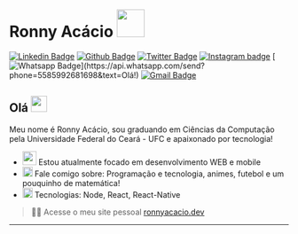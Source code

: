 # Ronny Acácio <img src="https://github.com/TheDudeThatCode/TheDudeThatCode/blob/master/Assets/Developer.gif" width="50px">

[![Linkedin Badge](https://img.shields.io/badge/-LinkedIn-blue?style=flat-square&logo=Linkedin&logoColor=white&link=https://www.linkedin.com/in/ronnyacacio/)](https://www.linkedin.com/in/ronnyacacio/)
[![Github Badge](https://img.shields.io/badge/-Github-000?style=flat-square&logo=Github&logoColor=white&link=https://github.com/ronnyacacio)](https://github.com/ronnyacacio)
[![Twitter Badge](https://img.shields.io/badge/-Twitter-1ca0f1?style=flat-square&labelColor=1ca0f1&logo=twitter&logoColor=white&link=https://twitter.com/ronnyacacio)](https://twitter.com/ronnyacacio)
[![Instagram badge](https://img.shields.io/badge/-Instagram-dc5273?style=flat-square&logo=Instagram&logoColor=white&link=https://www.instagram.com/ronnyacacio)](https://www.instagram.com/ronnyacacio)
[![Whatsapp Badge](https://img.shields.io/badge/-Whatsapp-4CA143?style=flat-square&labelColor=4CA143&logo=whatsapp&logoColor=white&link=https://api.whatsapp.com/send?phone=5585992681698&text=Olá!)](https://api.whatsapp.com/send?phone=5585992681698&text=Olá!)
[![Gmail Badge](https://img.shields.io/badge/-Gmail-c14438?style=flat-square&logo=Gmail&logoColor=white&link=mailto:ronnyacacio27@gmail.com)](mailto:ronnyacacio27@gmail.com)

## Olá <img src="https://github.com/TheDudeThatCode/TheDudeThatCode/blob/master/Assets/Hi.gif" width="29px">

Meu nome é Ronny Acácio, sou graduando em Ciências da Computação pela Universidade Federal do Ceará - UFC e apaixonado por tecnologia!

- <img src="https://github.com/TheDudeThatCode/TheDudeThatCode/blob/master/Assets/Developer.gif" width="25px"> Estou atualmente focado em desenvolvimento WEB e mobile
- <img src="https://github.com/TheDudeThatCode/TheDudeThatCode/blob/master/Assets/Earth.gif" width="18px"> Fale comigo sobre: Programação e tecnologia, animes, futebol e um pouquinho de matemática!
-  <img src="https://github.com/TheDudeThatCode/TheDudeThatCode/blob/master/Assets/Rocket.gif" width="18px"> Tecnologias: Node, React, React-Native

> :man_technologist: Acesse o meu site pessoal [ronnyacacio.dev](https://ronnyacaciodev.netlify.app)

---
